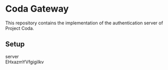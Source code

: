 # Coda Gateway
This repository contains the implementation of the authentication server of Project Coda.

## Setup
server<br>EHxazmYVfgigiIkv